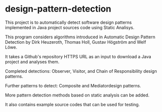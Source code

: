 # design-pattern-detection
This project is to automatically detect software design patterns implemented in Java project sources code using Static Analisys.

This program considers algorithms introduced in Automatic Design Pattern Detection by Dirk Heuzeroth, Thomas Holl, Gustav Högström and Welf Löwe.


It takes a Github's repository HTTPS URL as an input to download a Java project and analyses them.

Completed detections: Observer, Visitor, and Chain of Responsibility design patterns.

Further patterns to detect: Composite and Mediatordesign patterns.

More pattern detection methods based on static analysis can be added.

It also contains example source codes that can be used for testing.


